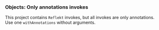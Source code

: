 ### Objects: Only annotations invokes

This project contains `Reflekt` invokes, but all invokes are only annotations. 
Use one `withAnnotations` without arguments.
